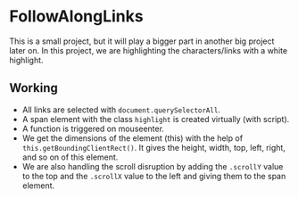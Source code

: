 # FollowAlongLinks

This is a small project, but it will play a bigger part in another big project later on. In this project, we are highlighting the characters/links with a white highlight.

## Working
- All links are selected with `document.querySelectorAll`.
- A span element with the class `highlight` is created virtually (with script).
- A function is triggered on mouseenter.
- We get the dimensions of the element (this) with the help of `this.getBoundingClientRect()`. It gives the height, width, top, left, right, and so on of this element.
- We are also handling the scroll disruption by adding the `.scrollY` value to the top and the `.scrollX` value to the left and giving them to the span element.
